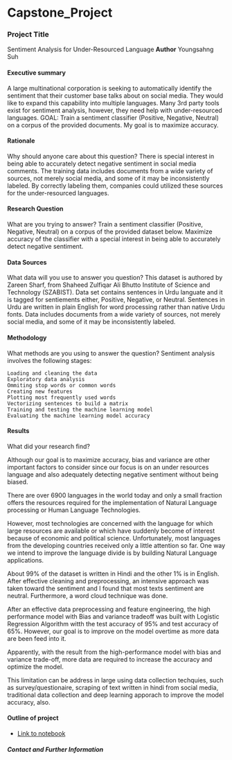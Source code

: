 # Capstone_Project
### Project Title
Sentiment Analysis for Under-Resourced Language
**Author**
Youngsahng Suh
#### Executive summary
A large multinational corporation is seeking to automatically identify the sentiment that their customer base talks about on social media. They would like to expand this capability into multiple languages. Many 3rd party tools exist for sentiment analysis, however, they need help with under-resourced languages. GOAL: Train a sentiment classifier (Positive, Negative, Neutral) on a corpus of the provided documents. My goal is to maximize accuracy.

#### Rationale
Why should anyone care about this question?
There is special interest in being able to accurately detect negative sentiment in social media comments. The training data includes documents from a wide variety of sources, not merely social media, and some of it may be inconsistently labeled. By correctly labeling them, companies could utilized these sources for the under-resourced languages. 

#### Research Question
What are you trying to answer?
Train a sentiment classifier (Positive, Negative, Neutral) on a corpus of the provided dataset below. Maximize accuracy of the classifier with a special interest in being able to accurately detect negative sentiment.

#### Data Sources
What data will you use to answer you question?
This dataset is authored by Zareen Sharf, from Shaheed Zulfiqar Ali Bhutto Institute of Science and Technology (SZABIST). Data set contains sentences in Urdu languate and it is tagged for sentiements either, Positive, Negative, or Neutral.
Sentences in Urdu are written in plain English for word processing rather than native Urdu fonts. Data includes documents from a wide variety of sources, not merely social media, and some of it may be inconsistently labeled.

#### Methodology
What methods are you using to answer the question?
Sentiment analysis involves the following stages:

    Loading and cleaning the data
    Exploratory data analysis
    Ommiting stop words or common words
    Creating new features
    Plotting most frequently used words
    Vectorizing sentences to build a matrix
    Training and testing the machine learning model
    Evaluating the machine learning model accuracy

#### Results
What did your research find?

Although our goal is to maximize accuracy, bias and variance are other important factors to consider since our focus is on an under resources language and also adequately detecting negative sentiment without being biased.

There are over 6900 languages in the world today and only a small fraction offers the resources required for the implementation of Natural Language processing or Human Language Technologies.

However, most technologies are concerned with the language for which large resources are available or which have suddenly become of interest because of economic and political science. Unfortunately, most languages from the developing countries received only a little attention so far. One way we intend to improve the language divide is by building Natural Language applications.

About 99% of the dataset is written in Hindi and the other 1% is in English. After effective cleaning and preprocessing, an intensive approach was taken toward the sentiment and I found that most texts sentiment are neutral. Furthermore, a word cloud technique was done.

After an effective data preprocessing and feature engineering, the high performance model with Bias and variance tradeoff was built with Logistic Regression Algorithm witth the test accuracy of 95% and test accuracy of 65%. However, our goal is to improve on the model overtime as more data are been feed into it.

Apparently, with the result from the high-performance model with bias and variance trade-off, more data are required to increase the accuracy and optimize the model.

This limitation can be address in large using data collection techquies, such as survey/questionaire, scraping of text written in hindi from social media, traditional data collection and deep learning apporach to improve the model accuracy, also.

#### Outline of project

- [Link to notebook](https://github.com/masterj7874/Capstone_Project/blob/main/Sentiment%20Identification.ipynb)

##### Contact and Further Information

